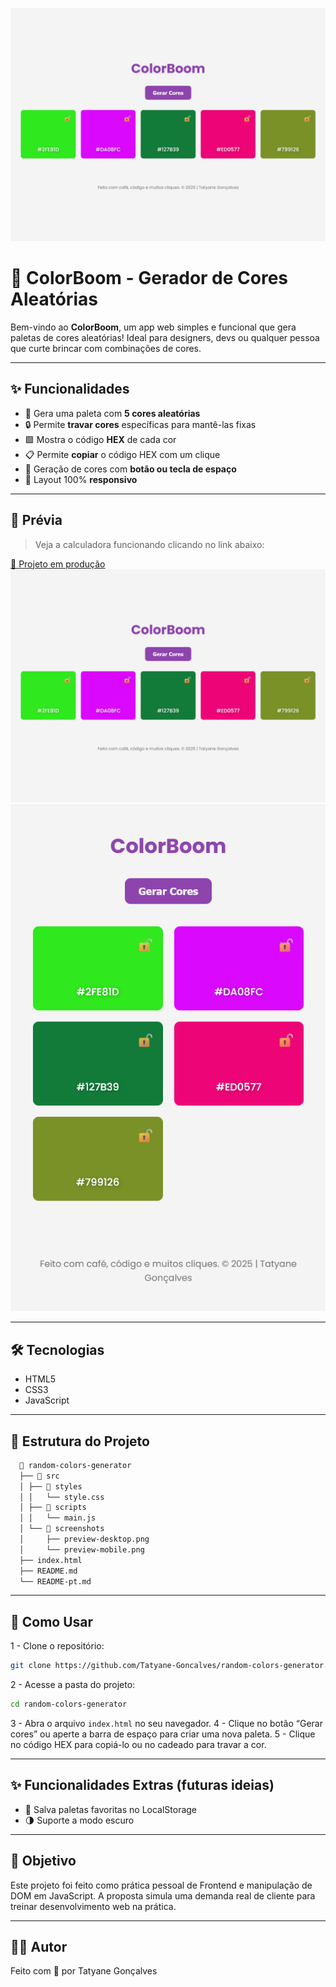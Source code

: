 ![preview-desktop](./src/screenshots/preview-desktop.png)

 # 🎨 ColorBoom - Gerador de Cores Aleatórias
Bem-vindo ao **ColorBoom**, um app web simples e funcional que gera paletas de cores aleatórias! Ideal para designers, devs ou qualquer pessoa que curte brincar com combinações de cores.

---

## ✨ Funcionalidades
- 🎲 Gera uma paleta com **5 cores aleatórias**
- 🔒 Permite **travar cores** específicas para mantê-las fixas
- 🟪 Mostra o código **HEX** de cada cor
- 📋 Permite **copiar** o código HEX com um clique
- 🔁 Geração de cores com **botão ou tecla de espaço**
- 📱 Layout 100% **responsivo**

---

## 📸 Prévia
> Veja a calculadora funcionando clicando no link abaixo:

[🔗 Projeto em produção](https://tatyane-goncalves.github.io/random-colors-generator/)
![preview-desktop](./src/screenshots/preview-desktop.png)
![preview-mobile](./src/screenshots/preview-mobile.png)

---

## 🛠️ Tecnologias
- HTML5
- CSS3
- JavaScript 

---

## 📂 Estrutura do Projeto

```bash
  📁 random-colors-generator
  ├── 📁 src
  │ ├── 📁 styles
  │ │   └── style.css
  │ ├── 📁 scripts
  │ │   └── main.js
  │ └── 📁 screenshots
  │     ├── preview-desktop.png
  │     └── preview-mobile.png
  ├── index.html
  ├── README.md
  └── README-pt.md
```

---

## 🧪 Como Usar
1 - Clone o repositório:
```bash
git clone https://github.com/Tatyane-Goncalves/random-colors-generator.git
```

2 - Acesse a pasta do projeto:
```bash
cd random-colors-generator
```

3 - Abra o arquivo `index.html` no seu navegador.
4 - Clique no botão “Gerar cores” ou aperte a barra de espaço para criar uma nova paleta.
5 - Clique no código HEX para copiá-lo ou no cadeado para travar a cor.

---

## ✨ Funcionalidades Extras (futuras ideias)
- 💾 Salva paletas favoritas no LocalStorage
- 🌗 Suporte a modo escuro

---

## 🎯 Objetivo

Este projeto foi feito como prática pessoal de Frontend e manipulação de DOM em JavaScript. A proposta simula uma demanda real de cliente para treinar desenvolvimento web na prática.

---

## 👩‍💻 Autor
Feito com 💜 por Tatyane Gonçalves
